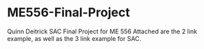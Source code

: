 # ME556-Final-Project
Quinn Deitrick SAC Final Project for ME 556
Attached are the 2 link example, as well as the 3 link example for SAC.
